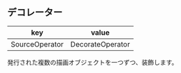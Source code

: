 ## デコレーター
| key | value |
| --- | ----- |
| SourceOperator | DecorateOperator |

発行された複数の描画オブジェクトを一つずつ、装飾します。
